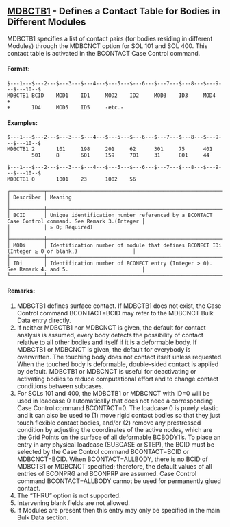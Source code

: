 ## [MDBCTB1](https://help.hexagonmi.com/bundle/MSC_Nastran_2022.4/page/Nastran_Combined_Book/qrg/bulkno/TOC.MDBCTB1.xhtml) - Defines a Contact Table for Bodies in Different Modules

MDBCTB1 specifies a list of contact pairs (for bodies residing in different Modules) through the MDBCNCT option for SOL 101 and SOL 400. This contact table is activated in the BCONTACT Case Control command.

#### Format:

```nastran
$---1---$---2---$---3---$---4---$---5---$---6---$---7---$---8---$---9---$---10--$
MDBCTB1 BCID    MOD1    ID1     MOD2    ID2     MOD3    ID3     MOD4    +       
+       ID4     MOD5    ID5     -etc.-                                          
```

#### Examples:

```nastran
$---1---$---2---$---3---$---4---$---5---$---6---$---7---$---8---$---9---$---10--$
MDBCTB1 2       101     198     201     62      301     75      401             
        501     8       601     159     701     31      801     44              
```

```nastran
$---1---$---2---$---3---$---4---$---5---$---6---$---7---$---8---$---9---$---10--$
MDBCTB1 0       1001    23      1002    56                                      
```

```text
┌───────────┬───────────────────────────────────────────────────────────────────────────────────────────────────┐
│ Describer │ Meaning                                                                                           │
├───────────┼───────────────────────────────────────────────────────────────────────────────────────────────────┤
│ BCID      │ Unique identification number referenced by a BCONTACT Case Control command. See Remark 3.(Integer │
│           │ ≥ 0; Required)                                                                                    │
├───────────┼───────────────────────────────────────────────────────────────────────────────────────────────────┤
│ MODi      │ Identification number of module that defines BCONECT IDi (Integer ≥ 0 or blank,)                  │
├───────────┼───────────────────────────────────────────────────────────────────────────────────────────────────┤
│ IDi       │ Identification number of BCONECT entry (Integer > 0). See Remark 4. and 5.                        │
└───────────┴───────────────────────────────────────────────────────────────────────────────────────────────────┘
```

#### Remarks:

1. MDBCTB1 defines surface contact. If MDBCTB1 does not exist, the Case Control command BCONTACT=BCID may refer to the MDBCNCT Bulk Data entry directly.
2. If neither MDBCTB1 nor MDBCNCT is given, the default for contact analysis is assumed, every body detects the possibility of contact relative to all other bodies and itself if it is a deformable body. If MDBCTB1 or MDBCNCT is given, the default for everybody is overwritten. The touching body does not contact itself unless requested. When the touched body is deformable, double-sided contact is applied by default. MDBCTB1 or MDBCNCT is useful for deactivating or activating bodies to reduce computational effort and to change contact conditions between subcases.
3. For SOLs 101 and 400, the MDBCTB1 or MDBCNCT with ID=0 will be used in loadcase 0 automatically that does not need a corresponding Case Control command BCONTACT=0. The loadcase 0 is purely elastic and it can also be used to (1) move rigid contact bodies so that they just touch flexible contact bodies, and/or (2) remove any prestressed condition by adjusting the coordinates of the active nodes, which are the Grid Points on the surface of all deformable BCBODY1’s. To place an entry in any physical loadcase (SUBCASE or STEP), the BCID must be selected by the Case Control command BCONTACT=BCID or MDBCNCT=BCID. When BCONTACT=ALLBODY, there is no BCID of MDBCTB1 or MDBCNCT specified; therefore, the default values of all entries of BCONPRG and BCONPRP are assumed. Case Control command BCONTACT=ALLBODY cannot be used for permanently glued contact.
4. The “THRU” option is not supported.
5. Intervening blank fields are not allowed.
6. If Modules are present then this entry may only be specified in the main Bulk Data section.
